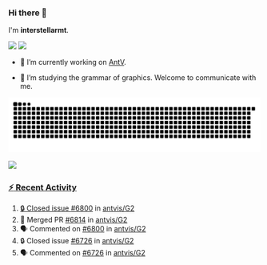 ### Hi there 👋

I'm **interstellarmt**.

[![](https://img.shields.io/endpoint?url=https://awards.antv.vision/interstellarmt-g2-contributor.json)](https://github.com/antvis/g2)
[![](https://img.shields.io/endpoint?url=https://awards.antv.vision/interstellarmt-gpt-vis-contributor.json)](https://github.com/antvis/gpt-vis)

- 🔭 I’m currently working on [AntV](https://github.com/antvis).

- 📖 I’m studying the grammar of graphics. Welcome to communicate with me.

![](https://raw.githubusercontent.com/interstellarmt/interstellarmt/refs/heads/output/github-contribution-grid-snake.svg)
<div>
  <a href="https://github.com/interstellarmt">
  <img height="180em" src="https://github-readme-stats-eight-theta.vercel.app/api?username=interstellarmt&show_icons=true&include_all_commits=true&count_private=true&theme=tokyonight"/>
</div>
    
### :zap: Recent Activity

<!--START_SECTION:activity-->
1. 🔒 Closed issue [#6800](https://github.com/antvis/G2/issues/6800) in [antvis/G2](https://github.com/antvis/G2)
2. 🎉 Merged PR [#6814](https://github.com/antvis/G2/pull/6814) in [antvis/G2](https://github.com/antvis/G2)
3. 🗣 Commented on [#6800](https://github.com/antvis/G2/issues/6800#issuecomment-2833856938) in [antvis/G2](https://github.com/antvis/G2)
4. 🔒 Closed issue [#6726](https://github.com/antvis/G2/issues/6726) in [antvis/G2](https://github.com/antvis/G2)
5. 🗣 Commented on [#6726](https://github.com/antvis/G2/issues/6726#issuecomment-2833856110) in [antvis/G2](https://github.com/antvis/G2)
<!--END_SECTION:activity-->

